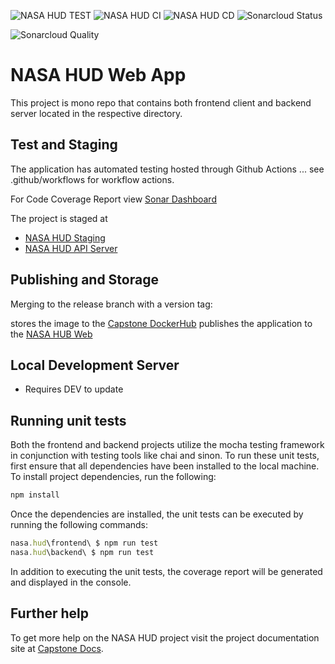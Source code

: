 ![NASA HUD TEST](https://github.com/umgc/nasa.hud/workflows/NASA%20HUD%20TEST/badge.svg)
![NASA HUD CI](https://github.com/umgc/nasa.hud/workflows/NASA%20HUD%20CI/badge.svg)
![NASA HUD CD](https://github.com/umgc/nasa.hud/workflows/NASA%20HUD%20CD/badge.svg)
![Sonarcloud Status](https://sonarcloud.io/api/project_badges/measure?project=umgc_nasa.hud&metric=coverage)

![Sonarcloud Quality](https://sonarcloud.io/api/project_badges/quality_gate?project=umgc_nasa.hud)

# NASA HUD Web App

This project is mono repo that contains both frontend client and backend server located in the respective directory.

## Test and Staging

The application has automated testing hosted through Github Actions ... see .github/workflows for workflow actions.

For Code Coverage Report view [Sonar Dashboard](https://sonarcloud.io/dashboard?id=umgc_nasa.hud)

The project is staged at

- [NASA HUD Staging](https://appdev-nasa-hudweb.herokuapp.com/)
- [NASA HUD API Server](https://appdev-nasa-hudapi.herokuapp.com/)

## Publishing and Storage

Merging to the release branch with a version tag:

stores the image to the [Capstone DockerHub](https://hub.docker.com/u/umgccaps)
publishes the application to the [NASA HUB Web](https://app-nasa-hudweb.herokuapp.com/)

## Local Development Server

- Requires DEV to update

## Running unit tests

Both the frontend and backend projects utilize the mocha testing framework in conjunction with testing tools like chai and sinon. To run these unit tests, first ensure that all dependencies have been installed to the local machine. To install project dependencies, run the following:

```javascript
npm install
```

Once the dependencies are installed, the unit tests can be executed by running the following commands:

```javascript
nasa.hud\frontend\ $ npm run test
nasa.hud\backend\ $ npm run test
```

In addition to executing the unit tests, the coverage report will be generated and displayed in the console.

## Further help

To get more help on the NASA HUD project visit the project documentation site at [Capstone Docs](https://1drv.ms/u/s!Aq84NT9YxlnRbqHR5Yb0sbBER6g?e=thSiKA).
